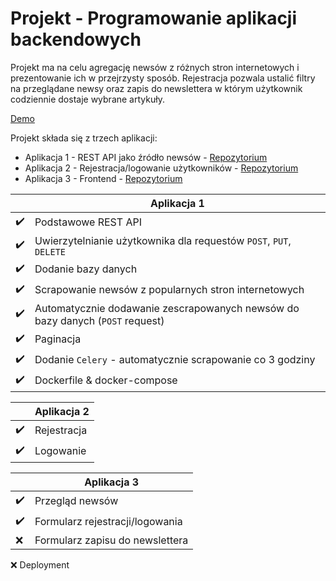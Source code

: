 
# Projekt - Programowanie aplikacji backendowych

Projekt ma na celu agregację newsów z różnych stron internetowych i prezentowanie ich w przejrzysty sposób. Rejestracja pozwala ustalić filtry na przeglądane newsy oraz zapis do newslettera w którym użytkownik codziennie dostaje wybrane artykuły.

[Demo](https://newsreporter.bartoszmagiera.me/)

Projekt składa się z trzech aplikacji:
- Aplikacja 1 - REST API jako źródło newsów - [Repozytorium](https://github.com/bartosz121/news-scraper-api)
- Aplikacja 2 - Rejestracja/logowanie użytkowników - [Repozytorium](https://github.com/bartosz121/newsscraper-auth)
- Aplikacja 3 - Frontend - [Repozytorium](https://github.com/bartosz121/newsscraper-frontend)


|   |Aplikacja 1|
|:-:|---|
|:heavy_check_mark:| Podstawowe REST API  |
|:heavy_check_mark:| Uwierzytelnianie użytkownika dla requestów `POST`, `PUT`, `DELETE`  |
|:heavy_check_mark:| Dodanie bazy danych |
|:heavy_check_mark:| Scrapowanie newsów z popularnych stron internetowych |
|:heavy_check_mark:| Automatycznie dodawanie zescrapowanych newsów do bazy danych (`POST` request)  |
|:heavy_check_mark:| Paginacja |
|:heavy_check_mark:| Dodanie `Celery` - automatycznie scrapowanie co 3 godziny |
|:heavy_check_mark:| Dockerfile & docker-compose |

|   |Aplikacja 2|
|---|---|
|:heavy_check_mark:|Rejestracja|
|:heavy_check_mark:|Logowanie|

|   |Aplikacja 3|
|---|---|
|:heavy_check_mark:|Przegląd newsów|
|:heavy_check_mark:|Formularz rejestracji/logowania|
|:x:|Formularz zapisu do newslettera|

:x: Deployment
